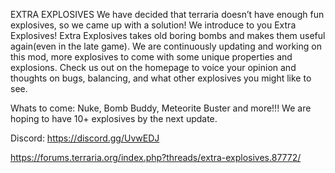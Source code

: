 EXTRA EXPLOSIVES
We have decided that terraria doesn’t have enough fun explosives, so we came up with a solution! We introduce to you Extra Explosives! Extra Explosives takes old boring bombs and makes them useful again(even in the late game). We are continuously updating and working on this mod, more explosives to come with some unique properties and explosions. Check us out on the homepage to voice your opinion and thoughts on bugs, balancing, and what other explosives you might like to see. 

Whats to come:
Nuke, Bomb Buddy, Meteorite Buster and more!!!
We are hoping to have 10+ explosives by the next update.



Discord: https://discord.gg/UvwEDJ


https://forums.terraria.org/index.php?threads/extra-explosives.87772/
